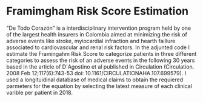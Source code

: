 # Framimgham Risk Score Estimation

"De Todo Corazón" is a interdisciplinary intervention program held by one of the largest health insurers in Colombia aimed at
minimizing the risk of adverse events like stroke, myiocardial infraction and hearth faillure associated to cardiovascular 
and renal risk factors. In the adjunted code I estimate the Framingahm Risk Score to categorize patients in three different 
categories to assess the risk of an adverse events in the following 30 years based in the article of D´Agostino et al published
in Circulation (Circulation. 2008 Feb 12;117(6):743-53 doi: 10.1161/CIRCULATIONAHA.107.699579). I used a longituidinal database 
of medical claims to obtain the requiered parmeters for the equation by selecting the latest measure of each clinical  varible per 
patient in 2018. 

